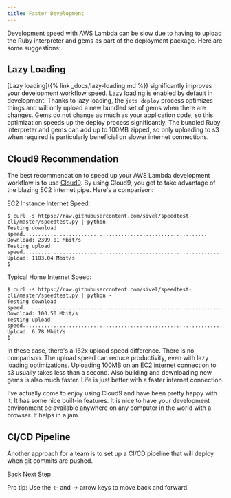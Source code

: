 ```yaml
---
title: Faster Development
---
```


Development speed with AWS Lambda can be slow due to having to upload the Ruby interpreter and gems as part of the deployment package.  Here are some suggestions:

## Lazy Loading

[Lazy loading]({% link _docs/lazy-loading.md %}) significantly improves your development workflow speed. Lazy loading is enabled by default in development.  Thanks to lazy loading, the `jets deploy` process optimizes things and will only upload a new bundled set of gems when there are changes. Gems do not change as much as your application code, so this optimization speeds up the deploy process significantly. The bundled Ruby interpreter and gems can add up to 100MB zipped, so only uploading to s3 when required is particularly beneficial on slower internet connections.

## Cloud9 Recommendation

The best recommendation to speed up your AWS Lambda development workflow is to use [Cloud9](https://aws.amazon.com/cloud9/).  By using Cloud9, you get to take advantage of the blazing EC2 internet pipe.  Here's a comparison:

EC2 Instance Internet Speed:

    $ curl -s https://raw.githubusercontent.com/sivel/speedtest-cli/master/speedtest.py | python -
    Testing download speed............................................................
    Download: 2399.01 Mbit/s
    Testing upload speed..................................................................
    Upload: 1103.04 Mbit/s
    $

Typical Home Internet Speed:

    $ curl -s https://raw.githubusercontent.com/sivel/speedtest-cli/master/speedtest.py | python -
    Testing download speed...................................................................
    Download: 100.50 Mbit/s
    Testing upload speed......................................................................
    Upload: 6.78 Mbit/s
    $

In these case, there's a 162x upload speed difference. There is no comparison. The upload speed can reduce productivity, even with lazy loading optimizations.  Uploading 100MB on an EC2 internet connection to s3 usually takes less than a second. Also building and downloading new gems is also much faster. Life is just better with a faster internet connection.

I've actually come to enjoy using Cloud9 and have been pretty happy with it. It has some nice built-in features. It is nice to have your development environment be available anywhere on any computer in the world with a browser. It helps in a jam.

## CI/CD Pipeline

Another approach for a team is to set up a CI/CD pipeline that will deploy when git commits are pushed.

<a id="prev" class="btn btn-basic" href="{% link _docs/debug-ruby-errors.md %}">Back</a>
<a id="next" class="btn btn-primary" href="{% link _docs/lazy-loading.md %}">Next Step</a>
<p class="keyboard-tip">Pro tip: Use the <- and -> arrow keys to move back and forward.</p>

